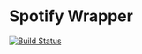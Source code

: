 # Spotify Wrapper

[![Build Status](https://travis-ci.org/mateussmohamed/spotify-wrapper.svg?branch=master)](https://travis-ci.org/mateussmohamed/spotify-wrapper)

